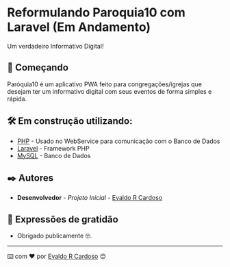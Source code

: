 # Reformulando Paroquia10 com Laravel (Em Andamento)

Um verdadeiro Informativo Digital!

## 🚀 Começando

Paróquia10 é um aplicativo PWA feito para congregações/igrejas que desejam ter um informativo digital com seus eventos de forma simples e rápida.

## 🛠️ Em construção utilizando:

* [PHP](https://www.php.net/) - Usado no WebService para comunicação com o Banco de Dados
* [Laravel](https://laravel.com/) - Framework PHP
* [MySQL](https://www.mysql.com/) - Banco de Dados


## ✒️ Autores

* **Desenvolvedor** - *Projeto Inicial* - [Evaldo R Cardoso](https://github.com/evaldorcardoso)

## 🎁 Expressões de gratidão

* Obrigado publicamente 🤓.


---
⌨️ com ❤️ por [Evaldo R Cardoso](https://github.com/evaldorcardoso) 😊





